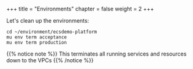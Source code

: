 +++
title = "Environments"
chapter = false
weight = 2
+++

Let's clean up the environments:

```
cd ~/environment/ecsdemo-platform
mu env term acceptance
mu env term production

```
{{% notice note %}}
This terminates all running services and resources down to the VPCs
{{% /notice %}}
